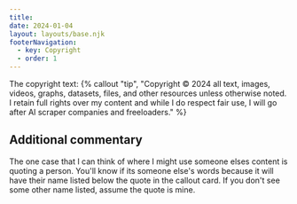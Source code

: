 ```yaml
---
title: 
date: 2024-01-04
layout: layouts/base.njk
footerNavigation:
  - key: Copyright
  - order: 1
---
```

The copyright text:
{% callout "tip", "Copyright © 2024 all text, images, videos, graphs, datasets, files, and other resources unless otherwise noted. I retain full rights over my content and while I do respect fair use, I will go after AI scraper companies and freeloaders." %}

## Additional commentary
The one case that I can think of where I might use someone elses content is quoting a person. You'll know if its someone else's words because it will have their name listed below the quote in the callout card. If you don't see some other name listed, assume the quote is mine.